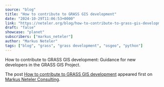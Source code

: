 ```yaml
---
source: "blog"
title: "How to contribute to GRASS GIS development"
date: "2024-10-29T11:06:53+0000"
link: "https://neteler.org/blog/how-to-contribute-to-grass-gis-development/"
draft: "false"
showcase: "planet"
subscribers: ["markus_neteler"]
author: "Markus Neteler"
tags: ["blog", "grass", "grass development", "osgeo", "python"]
---
```


<p>How to contribute to GRASS GIS development: Guidance for new developers in the GRASS GIS Project.</p>
<p>The post <a href="https://neteler.org/blog/how-to-contribute-to-grass-gis-development/">How to contribute to GRASS GIS development</a> appeared first on <a href="https://neteler.org">Markus Neteler Consulting</a>.</p>
